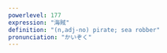 ```yaml
---
powerlevel: 177
expression: "海賊"
definition: "(n,adj-no) pirate; sea robber"
pronunciation: "かいぞく"
---
```

